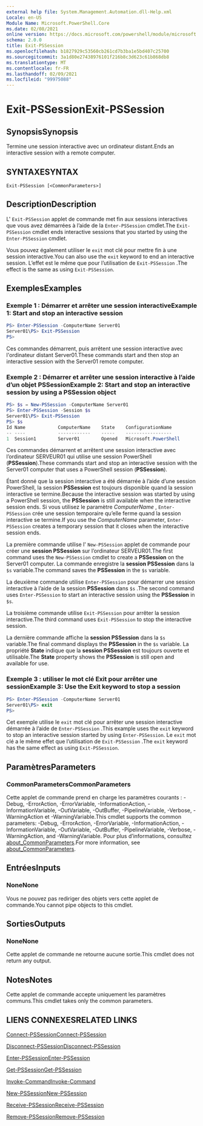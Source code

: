 ```yaml
---
external help file: System.Management.Automation.dll-Help.xml
Locale: en-US
Module Name: Microsoft.PowerShell.Core
ms.date: 02/08/2021
online version: https://docs.microsoft.com/powershell/module/microsoft.powershell.core/exit-pssession?view=powershell-7.2&WT.mc_id=ps-gethelp
schema: 2.0.0
title: Exit-PSSession
ms.openlocfilehash: b1827929c53560cb261cd7b3ba1e5bd407c25700
ms.sourcegitcommit: 3a1d80e27438976101f216b8c3d623c61b868db8
ms.translationtype: MT
ms.contentlocale: fr-FR
ms.lasthandoff: 02/09/2021
ms.locfileid: "99975088"
---
```

# <span data-ttu-id="fa5ca-102">Exit-PSSession</span><span class="sxs-lookup"><span data-stu-id="fa5ca-102">Exit-PSSession</span></span>

## <span data-ttu-id="fa5ca-103">Synopsis</span><span class="sxs-lookup"><span data-stu-id="fa5ca-103">Synopsis</span></span>
<span data-ttu-id="fa5ca-104">Termine une session interactive avec un ordinateur distant.</span><span class="sxs-lookup"><span data-stu-id="fa5ca-104">Ends an interactive session with a remote computer.</span></span>

## <span data-ttu-id="fa5ca-105">SYNTAXE</span><span class="sxs-lookup"><span data-stu-id="fa5ca-105">SYNTAX</span></span>

```
Exit-PSSession [<CommonParameters>]
```

## <span data-ttu-id="fa5ca-106">Description</span><span class="sxs-lookup"><span data-stu-id="fa5ca-106">Description</span></span>

<span data-ttu-id="fa5ca-107">L' `Exit-PSSession` applet de commande met fin aux sessions interactives que vous avez démarrées à l’aide de la `Enter-PSSession` cmdlet.</span><span class="sxs-lookup"><span data-stu-id="fa5ca-107">The `Exit-PSSession` cmdlet ends interactive sessions that you started by using the `Enter-PSSession` cmdlet.</span></span>

<span data-ttu-id="fa5ca-108">Vous pouvez également utiliser le `exit` mot clé pour mettre fin à une session interactive.</span><span class="sxs-lookup"><span data-stu-id="fa5ca-108">You can also use the `exit` keyword to end an interactive session.</span></span> <span data-ttu-id="fa5ca-109">L’effet est le même que pour l’utilisation de `Exit-PSSession` .</span><span class="sxs-lookup"><span data-stu-id="fa5ca-109">The effect is the same as using `Exit-PSSession`.</span></span>

## <span data-ttu-id="fa5ca-110">Exemples</span><span class="sxs-lookup"><span data-stu-id="fa5ca-110">Examples</span></span>

### <span data-ttu-id="fa5ca-111">Exemple 1 : Démarrer et arrêter une session interactive</span><span class="sxs-lookup"><span data-stu-id="fa5ca-111">Example 1: Start and stop an interactive session</span></span>

```powershell
PS> Enter-PSSession -ComputerName Server01
Server01\PS> Exit-PSSession
PS>
```

<span data-ttu-id="fa5ca-112">Ces commandes démarrent, puis arrêtent une session interactive avec l'ordinateur distant Server01.</span><span class="sxs-lookup"><span data-stu-id="fa5ca-112">These commands start and then stop an interactive session with the Server01 remote computer.</span></span>

### <span data-ttu-id="fa5ca-113">Exemple 2 : Démarrer et arrêter une session interactive à l’aide d’un objet PSSession</span><span class="sxs-lookup"><span data-stu-id="fa5ca-113">Example 2: Start and stop an interactive session by using a PSSession object</span></span>

```powershell
PS> $s = New-PSSession -ComputerName Server01
PS> Enter-PSSession -Session $s
Server01\PS> Exit-PSSession
PS> $s
Id Name            ComputerName    State    ConfigurationName
-- ----            ------------    -----    -----------------
1  Session1        Server01        Opened   Microsoft.PowerShell
```

<span data-ttu-id="fa5ca-114">Ces commandes démarrent et arrêtent une session interactive avec l’ordinateur SERVEUR01 qui utilise une session PowerShell (**PSSession**).</span><span class="sxs-lookup"><span data-stu-id="fa5ca-114">These commands start and stop an interactive session with the Server01 computer that uses a PowerShell session (**PSSession**).</span></span>

<span data-ttu-id="fa5ca-115">Étant donné que la session interactive a été démarrée à l’aide d’une session PowerShell, la session **PSSession** est toujours disponible quand la session interactive se termine.</span><span class="sxs-lookup"><span data-stu-id="fa5ca-115">Because the interactive session was started by using a PowerShell session, the **PSSession** is still available when the interactive session ends.</span></span> <span data-ttu-id="fa5ca-116">Si vous utilisez le paramètre _ComputerName_ , `Enter-PSSession` crée une session temporaire qu’elle ferme quand la session interactive se termine.</span><span class="sxs-lookup"><span data-stu-id="fa5ca-116">If you use the _ComputerName_ parameter, `Enter-PSSession` creates a temporary session that it closes when the interactive session ends.</span></span>

<span data-ttu-id="fa5ca-117">La première commande utilise l' `New-PSSession` applet de commande pour créer une **session PSSession** sur l’ordinateur SERVEUR01.</span><span class="sxs-lookup"><span data-stu-id="fa5ca-117">The first command uses the `New-PSSession` cmdlet to create a **PSSession** on the Server01 computer.</span></span> <span data-ttu-id="fa5ca-118">La commande enregistre la **session PSSession** dans la `$s` variable.</span><span class="sxs-lookup"><span data-stu-id="fa5ca-118">The command saves the **PSSession** in the `$s` variable.</span></span>

<span data-ttu-id="fa5ca-119">La deuxième commande utilise `Enter-PSSession` pour démarrer une session interactive à l’aide de la session **PSSession** dans `$s` .</span><span class="sxs-lookup"><span data-stu-id="fa5ca-119">The second command uses `Enter-PSSession` to start an interactive session using the **PSSession** in `$s`.</span></span>

<span data-ttu-id="fa5ca-120">La troisième commande utilise `Exit-PSSession` pour arrêter la session interactive.</span><span class="sxs-lookup"><span data-stu-id="fa5ca-120">The third command uses `Exit-PSSession` to stop the interactive session.</span></span>

<span data-ttu-id="fa5ca-121">La dernière commande affiche la **session PSSession** dans la `$s` variable.</span><span class="sxs-lookup"><span data-stu-id="fa5ca-121">The final command displays the **PSSession** in the `$s` variable.</span></span> <span data-ttu-id="fa5ca-122">La propriété **State** indique que la **session PSSession** est toujours ouverte et utilisable.</span><span class="sxs-lookup"><span data-stu-id="fa5ca-122">The **State** property shows the **PSSession** is still open and available for use.</span></span>

### <span data-ttu-id="fa5ca-123">Exemple 3 : utiliser le mot clé Exit pour arrêter une session</span><span class="sxs-lookup"><span data-stu-id="fa5ca-123">Example 3: Use the Exit keyword to stop a session</span></span>

```powershell
PS> Enter-PSSession -ComputerName Server01
Server01\PS> exit
PS>
```

<span data-ttu-id="fa5ca-124">Cet exemple utilise le `exit` mot clé pour arrêter une session interactive démarrée à l’aide de `Enter-PSSession` .</span><span class="sxs-lookup"><span data-stu-id="fa5ca-124">This example uses the `exit` keyword to stop an interactive session started by using `Enter-PSSession`.</span></span> <span data-ttu-id="fa5ca-125">Le `exit` mot clé a le même effet que l’utilisation de `Exit-PSSession` .</span><span class="sxs-lookup"><span data-stu-id="fa5ca-125">The `exit` keyword has the same effect as using `Exit-PSSession`.</span></span>

## <span data-ttu-id="fa5ca-126">Paramètres</span><span class="sxs-lookup"><span data-stu-id="fa5ca-126">Parameters</span></span>

### <span data-ttu-id="fa5ca-127">CommonParameters</span><span class="sxs-lookup"><span data-stu-id="fa5ca-127">CommonParameters</span></span>

<span data-ttu-id="fa5ca-128">Cette applet de commande prend en charge les paramètres courants : -Debug, -ErrorAction, -ErrorVariable, -InformationAction, -InformationVariable, -OutVariable, -OutBuffer, -PipelineVariable, -Verbose, -WarningAction et -WarningVariable.</span><span class="sxs-lookup"><span data-stu-id="fa5ca-128">This cmdlet supports the common parameters: -Debug, -ErrorAction, -ErrorVariable, -InformationAction, -InformationVariable, -OutVariable, -OutBuffer, -PipelineVariable, -Verbose, -WarningAction, and -WarningVariable.</span></span> <span data-ttu-id="fa5ca-129">Pour plus d’informations, consultez [about_CommonParameters](https://go.microsoft.com/fwlink/?LinkID=113216).</span><span class="sxs-lookup"><span data-stu-id="fa5ca-129">For more information, see [about_CommonParameters](https://go.microsoft.com/fwlink/?LinkID=113216).</span></span>

## <span data-ttu-id="fa5ca-130">Entrées</span><span class="sxs-lookup"><span data-stu-id="fa5ca-130">Inputs</span></span>

### <span data-ttu-id="fa5ca-131">None</span><span class="sxs-lookup"><span data-stu-id="fa5ca-131">None</span></span>

<span data-ttu-id="fa5ca-132">Vous ne pouvez pas rediriger des objets vers cette applet de commande.</span><span class="sxs-lookup"><span data-stu-id="fa5ca-132">You cannot pipe objects to this cmdlet.</span></span>

## <span data-ttu-id="fa5ca-133">Sorties</span><span class="sxs-lookup"><span data-stu-id="fa5ca-133">Outputs</span></span>

### <span data-ttu-id="fa5ca-134">None</span><span class="sxs-lookup"><span data-stu-id="fa5ca-134">None</span></span>

<span data-ttu-id="fa5ca-135">Cette applet de commande ne retourne aucune sortie.</span><span class="sxs-lookup"><span data-stu-id="fa5ca-135">This cmdlet does not return any output.</span></span>

## <span data-ttu-id="fa5ca-136">Notes</span><span class="sxs-lookup"><span data-stu-id="fa5ca-136">Notes</span></span>

<span data-ttu-id="fa5ca-137">Cette applet de commande accepte uniquement les paramètres communs.</span><span class="sxs-lookup"><span data-stu-id="fa5ca-137">This cmdlet takes only the common parameters.</span></span>

## <span data-ttu-id="fa5ca-138">LIENS CONNEXES</span><span class="sxs-lookup"><span data-stu-id="fa5ca-138">RELATED LINKS</span></span>

[<span data-ttu-id="fa5ca-139">Connect-PSSession</span><span class="sxs-lookup"><span data-stu-id="fa5ca-139">Connect-PSSession</span></span>](Connect-PSSession.md)

[<span data-ttu-id="fa5ca-140">Disconnect-PSSession</span><span class="sxs-lookup"><span data-stu-id="fa5ca-140">Disconnect-PSSession</span></span>](Disconnect-PSSession.md)

[<span data-ttu-id="fa5ca-141">Enter-PSSession</span><span class="sxs-lookup"><span data-stu-id="fa5ca-141">Enter-PSSession</span></span>](Enter-PSSession.md)

[<span data-ttu-id="fa5ca-142">Get-PSSession</span><span class="sxs-lookup"><span data-stu-id="fa5ca-142">Get-PSSession</span></span>](Get-PSSession.md)

[<span data-ttu-id="fa5ca-143">Invoke-Command</span><span class="sxs-lookup"><span data-stu-id="fa5ca-143">Invoke-Command</span></span>](Invoke-Command.md)

[<span data-ttu-id="fa5ca-144">New-PSSession</span><span class="sxs-lookup"><span data-stu-id="fa5ca-144">New-PSSession</span></span>](New-PSSession.md)

[<span data-ttu-id="fa5ca-145">Receive-PSSession</span><span class="sxs-lookup"><span data-stu-id="fa5ca-145">Receive-PSSession</span></span>](Receive-PSSession.md)

[<span data-ttu-id="fa5ca-146">Remove-PSSession</span><span class="sxs-lookup"><span data-stu-id="fa5ca-146">Remove-PSSession</span></span>](Remove-PSSession.md)
